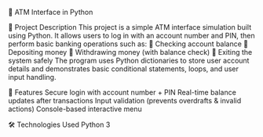 🏦 ATM Interface in Python

📌 Project Description
This project is a simple ATM interface simulation built using Python. It allows users to log in with an account number and PIN, then perform basic banking operations such as:
🔹 Checking account balance
🔹 Depositing money
🔹 Withdrawing money (with balance check)
🔹 Exiting the system safely
The program uses Python dictionaries to store user account details and demonstrates basic conditional statements, loops, and user input handling.

🚀 Features
Secure login with account number + PIN
Real-time balance updates after transactions
Input validation (prevents overdrafts & invalid actions)
Console-based interactive menu

🛠️ Technologies Used
Python 3
